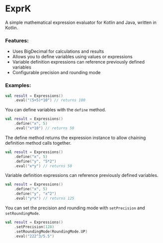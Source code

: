 # ExprK
A simple mathematical expression evaluator for Kotlin and Java, written in Kotlin.

### Features:
* Uses BigDecimal for calculations and results
* Allows you to define variables using values or expressions
* Variable definition expressions can reference previously defined variables
* Configurable precision and rounding mode

### Examples:
````Kotlin
val result = Expressions()
    .eval("(5+5)*10") // returns 100
````
You can define variables with the `define` method.
````Kotlin
val result = Expressions()
    .define("x", 5)
    .eval("x*10") // returns 50
````
The define method returns the expression instance to allow chaining definition method calls together.
````Kotlin
val result = Expressions()
    .define("x", 5)
    .define("y", "5*2")
    .eval("x*y") // returns 50
````
Variable definition expressions can reference previously defined variables.
````Kotlin
val result = Expressions()
    .define("x", 5)
    .define("y", "x^2")
    .eval("y*x") // returns 125
````
You can set the precision and rounding mode with `setPrecision` and `setRoundingMode`.
````Kotlin
val result = Expressions()
    .setPrecision(128)
    .setRoundingMode(RoundingMode.UP)
    .eval("222^3/5.5") 
````
